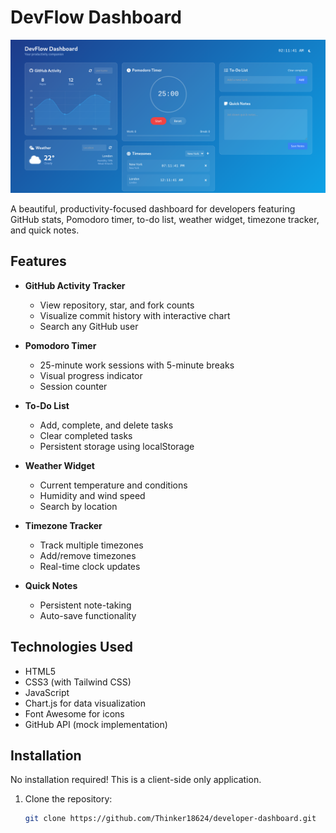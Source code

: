 # DevFlow Dashboard

![DevFlow Dashboard Screenshot](screenshot.png)

A beautiful, productivity-focused dashboard for developers featuring GitHub stats, Pomodoro timer, to-do list, weather widget, timezone tracker, and quick notes.

## Features

- **GitHub Activity Tracker**
  - View repository, star, and fork counts
  - Visualize commit history with interactive chart
  - Search any GitHub user

- **Pomodoro Timer**
  - 25-minute work sessions with 5-minute breaks
  - Visual progress indicator
  - Session counter

- **To-Do List**
  - Add, complete, and delete tasks
  - Clear completed tasks
  - Persistent storage using localStorage

- **Weather Widget**
  - Current temperature and conditions
  - Humidity and wind speed
  - Search by location

- **Timezone Tracker**
  - Track multiple timezones
  - Add/remove timezones
  - Real-time clock updates

- **Quick Notes**
  - Persistent note-taking
  - Auto-save functionality

## Technologies Used

- HTML5
- CSS3 (with Tailwind CSS)
- JavaScript
- Chart.js for data visualization
- Font Awesome for icons
- GitHub API (mock implementation)

## Installation

No installation required! This is a client-side only application.

1. Clone the repository:
   ```bash
   git clone https://github.com/Thinker18624/developer-dashboard.git
